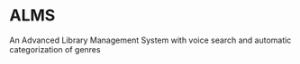 # ALMS
An Advanced Library Management System with voice search and automatic categorization of genres
